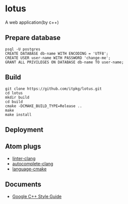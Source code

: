 # lotus

A web application(by c++)

## Prepare database

```
psql -U postgres
CREATE DATABASE db-name WITH ENCODING = 'UTF8';
CREATE USER user-name WITH PASSWORD 'change-me';
GRANT ALL PRIVILEGES ON DATABASE db-name TO user-name;
```

## Build
```
git clone https://github.com/itpkg/lotus.git
cd lotus
mkdir build
cd build
cmake -DCMAKE_BUILD_TYPE=Release ..
make
make install
```

## Deployment

## Atom plugs
* [linter-clang](https://atom.io/packages/linter-clang)
* [autocomplete-clang](https://atom.io/packages/autocomplete-clang)
* [language-cmake](https://atom.io/packages/language-cmake)

## Documents
* [Google C++ Style Guide](https://google.github.io/styleguide/cppguide.html)
